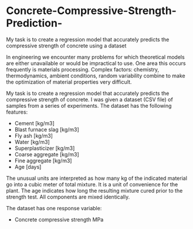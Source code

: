 # Concrete-Compressive-Strength-Prediction-
My task is to create a regression model that accurately predicts the compressive strength of concrete using a dataset

In engineering we encounter many problems for which theoretical models are either unavailable or would be impractical to use. One area this occurs frequently is materials processing.
Complex factors: chemistry, thermodynamics, ambient conditions, random variability combine to make the optimization of material properties very difficult.

My task is to create a regression model that accurately predicts the compressive strength of concrete.
I was given a dataset (CSV file) of samples from a series of experiments. 
The dataset has the following features:
- Cement [kg/m3] 
- Blast furnace slag [kg/m3]
- Fly ash [kg/m3]
- Water [kg/m3] 
- Superplasticizer [kg/m3]
- Coarse aggregate [kg/m3] 
- Fine aggregate [kg/m3] 
- Age [days] 

The unusual units are interpreted as how many kg of the indicated material go into a cubic meter of total mixture. It is a unit of convenience for the plant. The age indicates how long the resulting mixture cured prior to the strength test. All components are mixed identically. 

The dataset has one response variable: 
- Concrete compressive strength MPa
